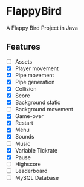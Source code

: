 # FlappyBird

A Flappy Bird Project in Java

## Features

- [ ] Assets
- [x] Player movement
- [x] Pipe movement
- [x] Pipe generation
- [x] Collision
- [x] Score
- [x] Background static
- [ ] Background movement
- [x] Game-over
- [x] Restart
- [x] Menu
- [x] Sounds
- [ ] Music
- [x] Variable Tickrate
- [x] Pause
- [ ] Highscore
- [ ] Leaderboard
- [ ] MySQL Database 